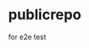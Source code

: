 # publicrepo
for e2e test

















































































































































































































































































































































































































































































































































































































































































































































































































































































































































































































































































































































































































































































































































































































































































































































































































































































































































































































































































































































































































































































































































































































































































































































































































































































































































































































































































































































































































































































































































































































































































































































































































































































































































































































































































































































































































































































































































































































































































































































































































































































































































































































































































































































































































































































































































































































































































































































































































































































































































































